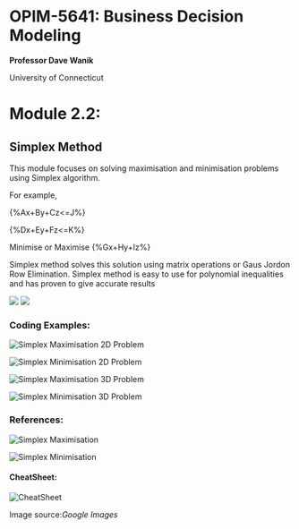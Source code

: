 # OPIM-5641: Business Decision Modeling

 **Professor Dave Wanik** 
 
  University of Connecticut

# **Module 2.2:** 

## Simplex Method

This module focuses on solving maximisation and minimisation problems using Simplex algorithm. 

For example, 

{%Ax+By+Cz<=J%}

{%Dx+Ey+Fz<=K%}

Minimise or Maximise {%Gx+Hy+Iz%}

Simplex method solves this solution using matrix operations or Gaus Jordon Row Elimination.
Simplex method is easy to use for polynomial inequalities and has proven to give accurate results

<image src='https://www.mathstools.com/images/maths/samples/png/iterations.png'>
 
<image src='http://math.uww.edu/~mcfarlat/images/s-prob3.gif'>
 
### Coding Examples:
 
![Simplex Maximisation 2D Problem](https://colab.research.google.com/drive/1FKw4bmpgcQQBwchK_6HT-GveHMnijYGo?usp=sharing)
 
![Simplex Minimisation 2D Problem](https://colab.research.google.com/drive/1g9qYdpKHscgSqvZLijNL5xOwTR6yBBEx?usp=sharing) 
 
![Simplex Maximisation 3D Problem](https://colab.research.google.com/drive/1jVvUQBEk_2fhMpwVVqRv6kiLRWwv2csf?usp=sharing)
 
![Simplex Minimisation 3D Problem](https://colab.research.google.com/drive/1Ed0O4G8teXT1NPQ7ySF4Pu3UeHIe3QeZ?usp=sharing)
 
### References:
 
![Simplex Maximisation](https://drive.google.com/file/d/1lj2tuPrf1dG7z4oOwOHiqO0N2wJboQH7/view?usp=sharing)
 
![Simplex Minimisation](https://drive.google.com/file/d/1WFAVcptD2pbAmrhMmCHw7DtPDUTczBje/view?usp=sharing)
 
#### CheatSheet: 

![CheatSheet](https://docs.google.com/presentation/d/12wSnYJxgBQTjCVSjEgp8fdS2E1qN-U95V4Ej35ZPJCU/edit?usp=sharing)
  
Image source:*Google Images*
 
